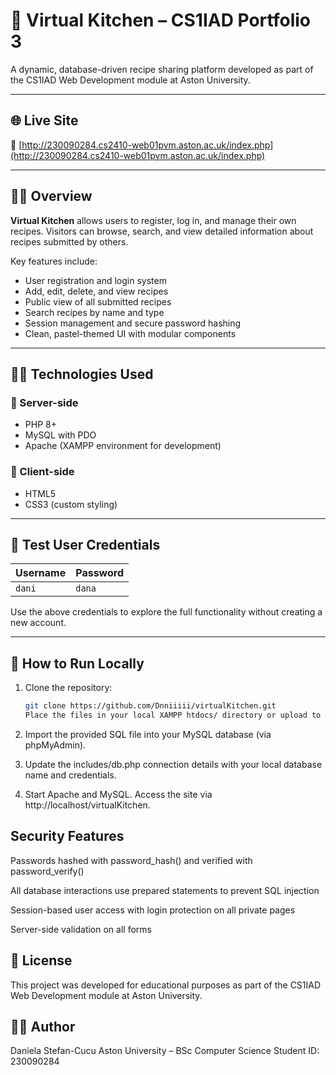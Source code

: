 # 🍓 Virtual Kitchen – CS1IAD Portfolio 3

A dynamic, database-driven recipe sharing platform developed as part of the CS1IAD Web Development module at Aston University.

---

## 🌐 Live Site

📍 [http://230090284.cs2410-web01pvm.aston.ac.uk/index.php](http://230090284.cs2410-web01pvm.aston.ac.uk/index.php)

---

## 👩‍🍳 Overview

**Virtual Kitchen** allows users to register, log in, and manage their own recipes. Visitors can browse, search, and view detailed information about recipes submitted by others.

Key features include:
- User registration and login system
- Add, edit, delete, and view recipes
- Public view of all submitted recipes
- Search recipes by name and type
- Session management and secure password hashing
- Clean, pastel-themed UI with modular components

---

## 🧑‍💻 Technologies Used

### 🔧 Server-side
- PHP 8+
- MySQL with PDO
- Apache (XAMPP environment for development)

### 🎨 Client-side
- HTML5
- CSS3 (custom styling)

---

## 🔐 Test User Credentials

| Username | Password |
|----------|----------|
| `dani`   | `dana`   |

Use the above credentials to explore the full functionality without creating a new account.

---

## 📌 How to Run Locally

1. Clone the repository:
   ```bash
   git clone https://github.com/Dnniiiii/virtualKitchen.git
   Place the files in your local XAMPP htdocs/ directory or upload to your server.

2. Import the provided SQL file into your MySQL database (via phpMyAdmin).

3. Update the includes/db.php connection details with your local database name and credentials.

4. Start Apache and MySQL. Access the site via http://localhost/virtualKitchen.

## Security Features
Passwords hashed with password_hash() and verified with password_verify()

All database interactions use prepared statements to prevent SQL injection

Session-based user access with login protection on all private pages

Server-side validation on all forms

## 📄 License
This project was developed for educational purposes as part of the CS1IAD Web Development module at Aston University.

## 🙋‍♀️ Author
Daniela Stefan-Cucu
Aston University – BSc Computer Science
Student ID: 230090284


